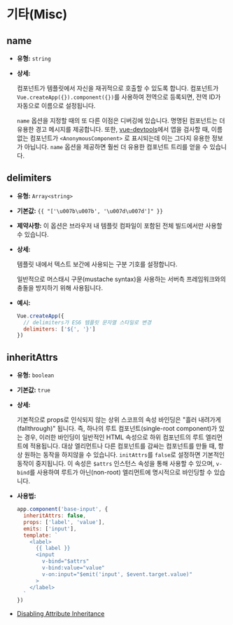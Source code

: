# 기타(Misc)

## name

- **유형:** `string`

- **상세:**

    컴포넌트가 템플릿에서 자신을 재귀적으로 호출할 수 있도록 합니다. 컴포넌트가 `Vue.createApp({}).component({})`를 사용하여 전역으로 등록되면, 전역 ID가 자동으로 이름으로 설정됩니다.

    `name` 옵션을 지정할 때의 또 다른 이점은 디버깅에 있습니다. 명명된 컴포넌트는 더 유용한 경고 메시지를 제공합니다. 또한, [vue-devtools](https://github.com/vuejs/vue-devtools)에서 앱을 검사할 때, 이름 없는 컴포넌트가 `<AnonymousComponent>` 로 표시되는데 이는 그다지 유용한 정보가 아닙니다. `name` 옵션을 제공하면 훨씬 더 유용한 컴포넌트 트리를 얻을 수 있습니다.

## delimiters

- **유형:** `Array<string>`

- **기본값:** `{{ "['\u007b\u007b', '\u007d\u007d']" }}`

- **제약사항:** 이 옵션은 브라우저 내 템플릿 컴파일이 포함된 전체 빌드에서만 사용할 수 있습니다.

- **상세:**

    템플릿 내에서 텍스트 보간에 사용되는 구분 기호를 설정합니다.

    일반적으로 머스태시 구문(mustache syntax)을 사용하는 서버측 프레임워크와의 충돌을 방지하기 위해 사용됩니다.

- **예시:**

    ```js
    Vue.createApp({
      // delimiters가 ES6 템플릿 문자열 스타일로 변경
      delimiters: ['${', '}']
    })
    ```

## inheritAttrs

- **유형:** `boolean`

- **기본값:** `true`

- **상세:**

    기본적으로 props로 인식되지 않는 상위 스코프의 속성 바인딩은 "흘러 내려가게(fallthrough)" 됩니다. 즉, 하나의 루트 컴포넌트(single-root component)가 있는 경우, 이러한 바인딩이 일반적인 HTML 속성으로 하위 컴포넌트의 루트 엘리먼트에 적용됩니다. 대상 엘리먼트나 다른 컴포넌트를 감싸는 컴포넌트를 만들 때, 항상 원하는 동작을 하지않을 수 있습니다. `initAttrs`를 `false`로 설정하면 기본적인 동작이 중지됩니다. 이 속성은 `$attrs` 인스턴스 속성을 통해 사용할 수 있으며, `v-bind`를 사용하여 루트가 아닌(non-root) 엘리먼트에 명시적으로 바인딩할 수 있습니다.

- **사용법:**

    ```js
    app.component('base-input', {
      inheritAttrs: false,
      props: ['label', 'value'],
      emits: ['input'],
      template: `
        <label>
          {{ label }}
          <input
            v-bind="$attrs"
            v-bind:value="value"
            v-on:input="$emit('input', $event.target.value)"
          >
        </label>
      `
    })
    ```

- [Disabling Attribute Inheritance](../guide/component-props.html#disabling-attribute-inheritance)
